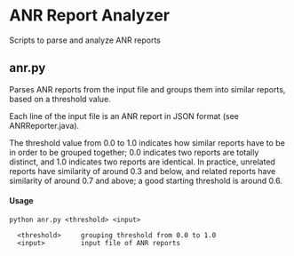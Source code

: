 ANR Report Analyzer
===================

Scripts to parse and analyze ANR reports

## anr.py

Parses ANR reports from the input file and groups them into similar reports, based on a threshold value.

Each line of the input file is an ANR report in JSON format (see ANRReporter.java).

The threshold value from 0.0 to 1.0 indicates how similar reports have to be in order to be grouped together; 0.0 indicates two reports are totally distinct, and 1.0 indicates two reports are identical. In practice, unrelated reports have similarity of around 0.3 and below, and related reports have similarity of around 0.7 and above; a good starting threshold is around 0.6.

#### Usage

    python anr.py <threshold> <input>

      <threshold>     grouping threshold from 0.0 to 1.0
      <input>         input file of ANR reports

